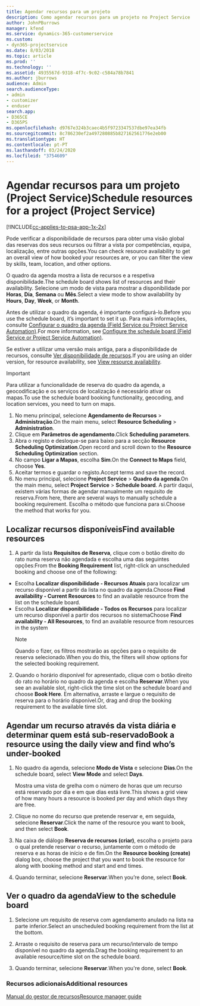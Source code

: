 ```yaml
---
title: Agendar recursos para um projeto
description: Como agendar recursos para um projeto no Project Service
author: JohnPBurrows
manager: kfend
ms.service: dynamics-365-customerservice
ms.custom:
- dyn365-projectservice
ms.date: 8/03/2018
ms.topic: article
ms.prod: ''
ms.technology: ''
ms.assetid: 4935567d-9318-4f7c-9c02-c584a78b7841
ms.author: jburrows
audience: Admin
search.audienceType:
- admin
- customizer
- enduser
search.app:
- D365CE
- D365PS
ms.openlocfilehash: d9767e324b3caec4b5f9723347537dbe97ea34fb
ms.sourcegitcommit: 8c786230ef2a497280885b827162561776e2eb00
ms.translationtype: HT
ms.contentlocale: pt-PT
ms.lasthandoff: 03/24/2020
ms.locfileid: "3754609"
---
```

# <a name="schedule-resources-for-a-project-project-service"></a><span data-ttu-id="fe5c1-103">Agendar recursos para um projeto (Project Service)</span><span class="sxs-lookup"><span data-stu-id="fe5c1-103">Schedule resources for a project (Project Service)</span></span>

[!INCLUDE[cc-applies-to-psa-app-1x-2x](../includes/cc-applies-to-psa-app-1x-2x.md)]

<span data-ttu-id="fe5c1-104">Pode verificar a disponibilidade de recursos para obter uma visão global das reservas dos seus recursos ou filtrar a vista por competências, equipa, localização, entre outras opções.</span><span class="sxs-lookup"><span data-stu-id="fe5c1-104">You can check resource availability to get an overall view of how booked your resources are, or you can filter the view by skills, team, location, and other options.</span></span>  
  
<span data-ttu-id="fe5c1-105">O quadro da agenda mostra a lista de recursos e a respetiva disponibilidade.</span><span class="sxs-lookup"><span data-stu-id="fe5c1-105">The schedule board shows list of resources and their availability.</span></span> <span data-ttu-id="fe5c1-106">Selecione um modo de vista para mostrar a disponibilidade por **Horas**, **Dia**, **Semana** ou **Mês**.</span><span class="sxs-lookup"><span data-stu-id="fe5c1-106">Select a view mode to show availability by **Hours**, **Day**, **Week**, or **Month**.</span></span>  
  
<span data-ttu-id="fe5c1-107">Antes de utilizar o quadro da agenda, é importante configurá-lo.</span><span class="sxs-lookup"><span data-stu-id="fe5c1-107">Before you use the schedule board, it’s important to set it up.</span></span> <span data-ttu-id="fe5c1-108">Para mais informações, consulte [Configurar o quadro da agenda (Field Service ou Project Service Automation)](../field-service/configure-schedule-board.md).</span><span class="sxs-lookup"><span data-stu-id="fe5c1-108">For more information, see [Configure the schedule board (Field Service or Project Service Automation)](../field-service/configure-schedule-board.md).</span></span>
  
<span data-ttu-id="fe5c1-109">Se estiver a utilizar uma versão mais antiga, para a disponibilidade de recursos, consulte [Ver disponibilidade de recursos](../project-service/view-resource-availability.md).</span><span class="sxs-lookup"><span data-stu-id="fe5c1-109">If you are using an older version, for resource availability, see [View resource availability](../project-service/view-resource-availability.md).</span></span>  

> [!IMPORTANT]
>  <span data-ttu-id="fe5c1-110">Para utilizar a funcionalidade de reserva do quadro da agenda, a geocodificação e os serviços de localização é necessário ativar os mapas.</span><span class="sxs-lookup"><span data-stu-id="fe5c1-110">To use the schedule board booking functionality, geocoding, and location services, you need to turn on maps.</span></span>  
> 
> 1. <span data-ttu-id="fe5c1-111">No menu principal, selecione **Agendamento de Recursos** > **Administração**.</span><span class="sxs-lookup"><span data-stu-id="fe5c1-111">On the main menu, select **Resource Scheduling** > **Administration**.</span></span>  
> 2. <span data-ttu-id="fe5c1-112">Clique em **Parâmetros de agendamento**.</span><span class="sxs-lookup"><span data-stu-id="fe5c1-112">Click **Scheduling parameters**.</span></span>  
> 3. <span data-ttu-id="fe5c1-113">Abra o registo e desloque-se para baixo para a secção **Resource Scheduling Optimization**.</span><span class="sxs-lookup"><span data-stu-id="fe5c1-113">Open record and scroll down to the **Resource Scheduling Optimization** section.</span></span>  
> 4. <span data-ttu-id="fe5c1-114">No campo **Ligar a Mapas**, escolha **Sim**.</span><span class="sxs-lookup"><span data-stu-id="fe5c1-114">On the **Connect to Maps** field, choose **Yes**.</span></span>  
> 5. <span data-ttu-id="fe5c1-115">Aceitar termos e guardar o registo.</span><span class="sxs-lookup"><span data-stu-id="fe5c1-115">Accept terms and save the record.</span></span>  
> 6. <span data-ttu-id="fe5c1-116">No menu principal, selecione **Project Service** > **Quadro da agenda**.</span><span class="sxs-lookup"><span data-stu-id="fe5c1-116">On the main menu, select **Project Service** > **Schedule board**.</span></span> <span data-ttu-id="fe5c1-117">A partir daqui, existem várias formas de agendar manualmente um requisito de reserva.</span><span class="sxs-lookup"><span data-stu-id="fe5c1-117">From here, there are several ways to manually schedule a booking requirement.</span></span> <span data-ttu-id="fe5c1-118">Escolha o método que funciona para si.</span><span class="sxs-lookup"><span data-stu-id="fe5c1-118">Choose the method that works for you.</span></span>
  
## <a name="find-available-resources"></a><span data-ttu-id="fe5c1-119">Localizar recursos disponíveis</span><span class="sxs-lookup"><span data-stu-id="fe5c1-119">Find available resources</span></span>

1.  <span data-ttu-id="fe5c1-120">A partir da lista **Requisitos de Reserva**, clique com o botão direito do rato numa reserva não agendada e escolha uma das seguintes opções:</span><span class="sxs-lookup"><span data-stu-id="fe5c1-120">From the **Booking Requirement** list, right-click an unscheduled booking and choose one of the following:</span></span>  
  
- <span data-ttu-id="fe5c1-121">Escolha **Localizar disponibilidade - Recursos Atuais** para localizar um recurso disponível a partir da lista no quadro da agenda.</span><span class="sxs-lookup"><span data-stu-id="fe5c1-121">Choose **Find availability - Current Resources** to find an available resource from the list on the schedule board.</span></span>  
- <span data-ttu-id="fe5c1-122">Escolha **Localizar disponibilidade - Todos os Recursos** para localizar um recurso disponível a partir dos recursos no sistema</span><span class="sxs-lookup"><span data-stu-id="fe5c1-122">Choose **Find availability - All Resources**, to find an available resource from resources in the system</span></span>  
   > [!NOTE]
   >  <span data-ttu-id="fe5c1-123">Quando o fizer, os filtros mostrarão as opções para o requisito de reserva selecionado.</span><span class="sxs-lookup"><span data-stu-id="fe5c1-123">When you do this, the filters will show options for the selected booking requirement.</span></span>  
  
2. <span data-ttu-id="fe5c1-124">Quando o horário disponível for apresentado, clique com o botão direito do rato no horário no quadro da agenda e escolha **Reservar**.</span><span class="sxs-lookup"><span data-stu-id="fe5c1-124">When you see an available slot, right-click the time slot on the schedule board and choose **Book Here**.</span></span> <span data-ttu-id="fe5c1-125">Em alternativa, arraste e largue o requisito de reserva para o horário disponível.</span><span class="sxs-lookup"><span data-stu-id="fe5c1-125">Or, drag and drop the booking requirement to the available time slot.</span></span>  
  

## <a name="book-a-resource-using-the-daily-view-and-find-whos-under-booked"></a><span data-ttu-id="fe5c1-126">Agendar um recurso através da vista diária e determinar quem está sub-reservado</span><span class="sxs-lookup"><span data-stu-id="fe5c1-126">Book a resource using the daily view and find who’s under-booked</span></span>
  
1.  <span data-ttu-id="fe5c1-127">No quadro da agenda, selecione **Modo de Vista** e selecione **Dias**.</span><span class="sxs-lookup"><span data-stu-id="fe5c1-127">On the schedule board, select **View Mode** and select **Days**.</span></span>  
  
    <span data-ttu-id="fe5c1-128">Mostra uma vista de grelha com o número de horas que um recurso está reservado por dia e em que dias está livre.</span><span class="sxs-lookup"><span data-stu-id="fe5c1-128">This shows a grid view of how many hours a resource is booked per day and which days they are free.</span></span>  
  
2.  <span data-ttu-id="fe5c1-129">Clique no nome do recurso que pretende reservar e, em seguida, selecione **Reservar**.</span><span class="sxs-lookup"><span data-stu-id="fe5c1-129">Click the name of the resource you want to book, and then select **Book**.</span></span>  
  
3.  <span data-ttu-id="fe5c1-130">Na caixa de diálogo **Reserva de recursos (criar)**, escolha o projeto para o qual pretende reservar o recurso, juntamente com o método de reserva e as horas de início e de fim.</span><span class="sxs-lookup"><span data-stu-id="fe5c1-130">On the **Resource booking (create)** dialog box, choose the project that you want to book the resource for along with booking method and start and end times.</span></span>  
  
4.  <span data-ttu-id="fe5c1-131">Quando terminar, selecione **Reservar**.</span><span class="sxs-lookup"><span data-stu-id="fe5c1-131">When you’re done, select **Book**.</span></span>  
  
## <a name="view-to-the-schedule-board"></a><span data-ttu-id="fe5c1-132">Ver o quadro da agenda</span><span class="sxs-lookup"><span data-stu-id="fe5c1-132">View to the schedule board</span></span>
  
1.  <span data-ttu-id="fe5c1-133">Selecione um requisito de reserva com agendamento anulado na lista na parte inferior.</span><span class="sxs-lookup"><span data-stu-id="fe5c1-133">Select an unscheduled booking requirement from the list at the bottom.</span></span>  
  
2.  <span data-ttu-id="fe5c1-134">Arraste o requisito de reserva para um recurso/intervalo de tempo disponível no quadro da agenda.</span><span class="sxs-lookup"><span data-stu-id="fe5c1-134">Drag the booking requirement to an available resource/time slot on the schedule board.</span></span>  
  
3.  <span data-ttu-id="fe5c1-135">Quando terminar, selecione **Reservar**.</span><span class="sxs-lookup"><span data-stu-id="fe5c1-135">When you're done, select **Book**.</span></span>  
  
### <a name="additional-resources"></a><span data-ttu-id="fe5c1-136">Recursos adicionais</span><span class="sxs-lookup"><span data-stu-id="fe5c1-136">Additional resources</span></span>  
 [<span data-ttu-id="fe5c1-137">Manual do gestor de recursos</span><span class="sxs-lookup"><span data-stu-id="fe5c1-137">Resource manager guide</span></span>](../project-service/resource-manager-guide.md)
